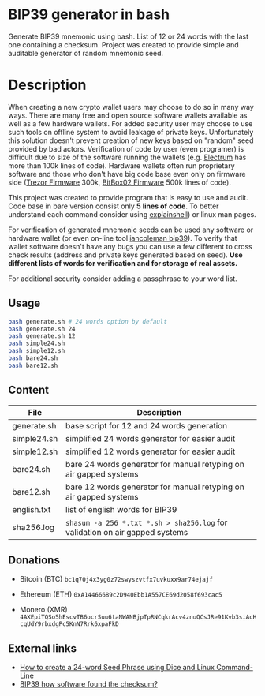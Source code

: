 # BIP39 generator in bash

Generate BIP39 mnemonic using bash. List of 12 or 24 words with the last one containing a checksum.
Project was created to provide simple and auditable generator of random mnemonic seed.

# Description

When creating a new crypto wallet users may choose to do so in many way ways.
There are many free and open source software wallets available as well as a few hardware wallets.
For added security user may choose to use such tools on offline system to avoid leakage of private keys.
Unfortunately this solution doesn't prevent creation of new keys based on "random" seed provided by bad actors.
Verification of code by user (even programer) is difficult due to size of the software running the wallets
(e.g. [Electrum](https://github.com/spesmilo/electrum) has more than 100k lines of code).
Hardware wallets often run proprietary software and those who don't have big code base even only on firmware side
([Trezor Firmware](https://github.com/trezor/trezor-firmware) 300k, [BitBox02 Firmware](https://github.com/digitalbitbox/bitbox02-firmware) 500k lines of code).

This project was created to provide program that is easy to use and audit. 
Code base in bare version consist only **5 lines of code**. 
To better understand each command consider using [explainshell](https://explainshell.com/explain?cmd=xxd+-l+%22%24%7Brandom_octet_lenght%7D%22+-b+-c+1+%2Fdev%2Frandom)) or linux man pages.

For verification of generated mnemonic seeds can be used any software or hardware wallet (or even on-line tool [iancoleman bip39](https://github.com/iancoleman/bip39)).
To verify that wallet software doesn't have any bugs you can use a few different to cross check results (address and private keys generated based on seed).
**Use different lists of words for verification and for storage of real assets.**

For additional security consider adding a passphrase to your word list.

## Usage

```bash
bash generate.sh # 24 words option by default
bash generate.sh 24
bash generate.sh 12
bash simple24.sh
bash simple12.sh
bash bare24.sh
bash bare12.sh
```

## Content

| File        | Description                                                                  |
| ----------- | ---------------------------------------------------------------------------- |
| generate.sh | base script for 12 and 24 words generation                                   |
| simple24.sh | simplified 24 words generator for easier audit                               |
| simple12.sh | simplified 12 words generator for easier audit                               |
| bare24.sh   | bare 24 words generator for manual retyping on air gapped systems            |
| bare12.sh   | bare 12 words generator for manual retyping on air gapped systems            |
| english.txt | list of english words for BIP39                                              |
| sha256.log  | `shasum -a 256 *.txt *.sh > sha256.log` for validation on air gapped systems |

## Donations

- Bitcoin (BTC)
`bc1q70j4x3yg0z72swyszvtfx7uvkuxx9ar74ejajf`

- Ethereum (ETH)
`0xA14466689c2D940Ebb1A557CE69d2058f693cac5`

- Monero (XMR)
`4AXEpiTQSo5hEscvTB6ocrSuu6taNWANBjpTpRNCqkrAcv4znuQCsJRe91Kvb3siAcHcqUdY9rbxdgPc5KnN7Rrk6xpaFkD`

## External links

- [How to create a 24-word Seed Phrase using Dice and Linux Command-Line](https://www.reddit.com/r/CryptoCurrency/comments/k3mwph/how_to_create_a_24word_seed_phrase_using_dice_and/)
- [BIP39 how software found the checksum?](https://bitcointalk.org/index.php?topic=5300691.0)
